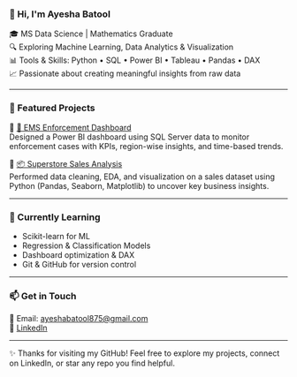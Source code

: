 ### 👋 Hi, I'm Ayesha Batool

🎓 MS Data Science | Mathematics Graduate  
🔍 Exploring Machine Learning, Data Analytics & Visualization  
📊 Tools & Skills: Python • SQL • Power BI • Tableau • Pandas • DAX  
📈 Passionate about creating meaningful insights from raw data

---

### 🚀 Featured Projects

🔹 [🚨 EMS Enforcement Dashboard](https://github.com/AyeshaBatool1/ems_enforcement_dashboard)  
Designed a Power BI dashboard using SQL Server data to monitor enforcement cases with KPIs, region-wise insights, and time-based trends.

🔹 [📦 Superstore Sales Analysis](https://github.com/AyeshaBatool1/superstore_sales_analysis)  
Performed data cleaning, EDA, and visualization on a sales dataset using Python (Pandas, Seaborn, Matplotlib) to uncover key business insights.

---

### 🌱 Currently Learning

- Scikit-learn for ML  
- Regression & Classification Models  
- Dashboard optimization & DAX  
- Git & GitHub for version control

---

### 📫 Get in Touch

📧 Email: ayeshabatool875@gmail.com  
🔗 [LinkedIn](https://www.linkedin.com/in/ayesha-batool-3b0354348)  

---

✨ Thanks for visiting my GitHub! Feel free to explore my projects, connect on LinkedIn, or star any repo you find helpful.
